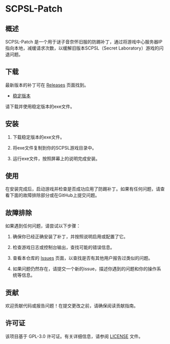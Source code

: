 # SCPSL-Patch

## 概述

SCPSL-Patch 是一个用于谜子音奈怀旧服的防踢补丁，通过将游戏中心服务器IP指向本地，减缓请求次数，以缓解旧版本SCPSL（Secret Laboratory）游戏的闪退问题。

## 下载

最新版本的补丁可在 [Releases](https://github.com/Yanda2008/SCPSL-Patch/releases) 页面找到。

- [稳定版本](https://github.com/Yanda2008/SCPSL-Patch/releases/tag/stabilize)

请下载并使用稳定版本的exe文件。

## 安装

1. 下载稳定版本的exe文件。

2. 将exe文件复制到你的SCPSL游戏目录中。

3. 运行exe文件，按照屏幕上的说明完成安装。

## 使用

在安装完成后，启动游戏并检查是否成功应用了防踢补丁。如果有任何问题，请查看下面的故障排除部分或在GitHub上提交问题。

## 故障排除

如果遇到任何问题，请尝试以下步骤：

1. 确保你已经正确安装了补丁，并按照说明启用或配置了它。

2. 检查游戏日志或控制台输出，查找可能的错误信息。

3. 查看本仓库的 [Issues](https://github.com/Yanda2008/SCPSL-Patch/issues) 页面，以查找是否有其他用户报告过类似的问题。

4. 如果问题仍然存在，请提交一个新的issue，描述你遇到的问题和你的操作系统等信息。

## 贡献

欢迎贡献代码或报告问题！在提交更改之前，请确保阅读贡献指南。

## 许可证

该项目基于 GPL-3.0 许可证。有关详细信息，请参阅 [LICENSE](LICENSE) 文件。
